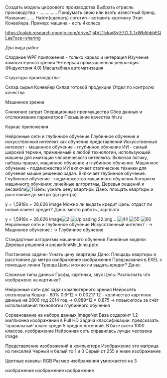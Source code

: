 Создать модель цифрового производства Выбрать отрасль производства - .............. Придумать свою или взять известный бренд. Название....... Найти(сделать) логотип - вставить картинку Этап Конвейера. Пример: машина - есть 4колеса

https://colab.research.google.com/drive/1ji4VL1lckwSylE7ZL1L1xWb5hbhEQLaa?usp=sharing

Два вида работ

Слздание WPF приложения - только каркас и интерация Изучение компьютерного зрения Четверьая промышленная революция (Индукстрия 4.0) Масштабная автоматизация

Структура производства:

Склад сырья Конвейер Склад готовой продукции Отдел по контролю качества

Машинное зрение

Снижение затрат Операционные преимущества Сбор данных и отслеживание параметров Повышение качества hh.ru

Каркас приложения

Нейронные сети и глубинное обучение Глубинное обучение и искусственный интелект как обучение представлений Искусственный интелект - машинное обучение - глубинное обучение ИИ - самый широкий термин, применимый к любой технологии, использующей машины для имитации человеческого интелекта. Включая логику, наборы правил, машинное обучение и глубинное обучение. Машинное обучение - подмножество ИИ включает статические техники для обучения машин решению задач. Включает глубинное обучение. Глубинное обучение - подмножество машинного обучения Алгоритм машинного обучения: линейные алгоритмы, Деревья решений и ансамбли![1](https://user-images.githubusercontent.com/112688317/202251353-d68d274a-134f-4ee5-8859-95ef1790c0e2.png)
Цель: узнать цену квартиры Дано: площать квартиры и расстояние до метро (до центра)

y = 1,5918x + 28,626 image Можно ли выдать кредит Цель: отдаст ли новый клиент кредит? Дано: место работы, зарплата

y = 1,5918x + 28,626 
image![2](https://user-images.githubusercontent.com/112688317/202251799-bc9a5ba8-27f8-4d44-9bb1-8ab93a8de8bf.png)
![Uploading 22.png…]()
![44](https://user-images.githubusercontent.com/112688317/202251876-f9a0809b-b626-4ca2-ba82-29611f769cca.png)
![55](https://user-images.githubusercontent.com/112688317/202251886-2ba4ed2d-608b-4649-b6c7-14c73201ca91.png)
![66](https://user-images.githubusercontent.com/112688317/202251895-5f3be73c-8b79-4d7c-86dc-c791d494cb2a.png)
Неройнные сети и глубинное обучение Искусственный интелект : -> Машинное обучение : -> Глубинное обучение

Стандартные алгоритмы машинного обучения Линейные модели Деревья решений и ансамблиMir_kino.pptx

Постановка задачи: Узнать цену квартиры Дано: Площадь квартиры и расстояние до метро изображение изображение Предсказания в EXEL с помощью линии Тренда Цель: можно ли выдать кредит? Дано:

Сложные типы данных Графы, картинки, звук Цель: Распознать что изображено на картинке?

Нейронные сети для задач компютерного зрения Нейросеть опозновала Кошку - 60% 0.6^12 = 0.00217 12 - количество картинок данные на 2006 год 2014 год -> 0.989^12 = 0.875 -> повысилось за счёт использования технологии глубинного обучения

Соревнование на наборе данных ImageNet База содержит 1.2 миллионна изображений в Full HD Задача классификации: предсказать 'правильный' класс среди 5 предположенний. В базе всего 1000 классов. изображение Нейронная сеть справилась лучше человека image

Представление изображений в компьютере Изображение это матрица из пикселей Черный и белый то 1 и 0 Серый от 255 и ниже изображение

Цветные каналы: RGB Размер изображения умножается на 3

изображение изображение изображение
